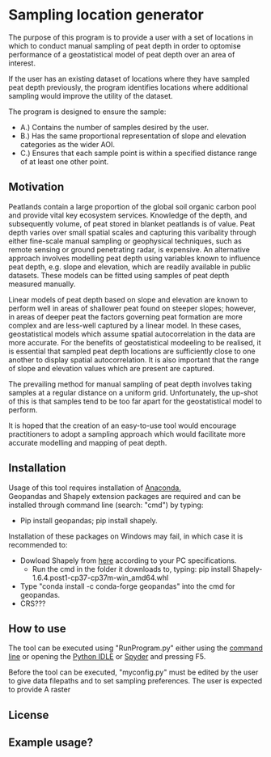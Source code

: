 # Sampling location generator 
The purpose of this program is to provide a user with a set of locations in which to conduct manual sampling
of peat depth in order to optomise performance of a geostatistical model of peat depth over an area of interest.

If the user has an existing dataset of locations where they have sampled peat depth previously, the program 
identifies locations where additional sampling would improve the utility of the dataset.  

The program is designed to ensure the sample:
* A.) Contains the number of samples desired by the user.
* B.) Has the same proportional representation of slope and elevation categories as the wider AOI.
* C.) Ensures that each sample point is within a specified distance range of at least one other point.

## Motivation 
Peatlands contain a large proportion of the global soil organic carbon pool and provide vital key ecosystem services.
Knowledge of the depth, and subsequently volume, of peat stored in blanket peatlands is of value.
Peat depth varies over small spatial scales and capturing this varibality through either fine-scale manual sampling 
or geophysical techniques, such as remote sensing or ground penetrating radar, is expensive.
An alternative approach involves modelling peat depth using variables known to influence peat depth, 
e.g. slope and elevation, which are readily available in public datasets.
These models can be fitted using samples of peat depth measured manually. 

Linear models of peat depth based on slope and elevation are known to perform well in areas of shallower peat found on steeper slopes; however, in areas of deeper peat the factors governing peat formation are more complex and are less-well captured by a linear model. In these cases, geostatistical models which assume spatial autocorrelation in the data are more accurate. For the benefits of geostatistical modeeling to be realised, it is essential that sampled peat depth locations are sufficiently close to one another to display spatial autocorrelation. It is also important that the range of slope and elevation values which are present are captured.

The prevailing method for manual sampling of peat depth involves taking samples at a regular distance on a uniform grid. Unfortunately, the up-shot of this is that samples tend to be too far apart for the geostatistical model to perform. 

It is hoped that the creation of an easy-to-use tool would encourage practitioners to adopt a sampling approach which would facilitate more accurate modelling and mapping of peat depth. 

## Installation
Usage of this tool requires installation of [Anaconda.](https://www.anaconda.com/distribution/#windows)  
Geopandas and Shapely extension packages are required and can be installed through command line (search: "cmd") by typing:   
* Pip install geopandas; pip install shapely.     

Installation of these packages on Windows may fail, in which case it is recommended to:  
* Dowload Shapely from [here](https://www.lfd.uci.edu/~gohlke/pythonlibs/#shapely) according to your PC specifications.
    * Run the cmd in the folder it downloads to, typing: pip install Shapely-1.6.4.post1-cp37-cp37m-win_amd64.whl
* Type "conda install -c conda-forge geopandas" into the cmd for geopandas.
* CRS???

## How to use
The tool can be executed using "RunProgram.py" either using the [command line](https://www.pythoncentral.io/execute-python-script-file-shell/) or opening the [Python IDLE](https://www.pitt.edu/~naraehan/python3/getting_started_win_first_try.html) or [Spyder](https://www.spyder-ide.org/) and pressing F5.

Before the tool can be executed, "myconfig.py" must be edited by the user to give data filepaths and to set sampling preferences. 
The user is expected to provide A raster 



## License

## Example usage?


